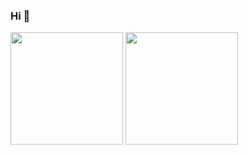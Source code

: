### Hi 👋

<!--

Here are some ideas to get you started:

- 🔭 I’m currently working on ...
- 🌱 I’m currently learning ...
- 👯 I’m looking to collaborate on ...
- 🤔 I’m looking for help with ...
- 💬 Ask me about ...
- 📫 How to reach me: ...
- 😄 Pronouns: ...
- ⚡ Fun fact: ...
-->

<div>
  <img height="180em" src="https://github-readme-stats.vercel.app/api?username=guidamiao&show_icons=true&theme=tokyonight"/>
  <img height="180em" src="https://github-readme-stats.vercel.app/api/top-langs/?username=guidamiao&layout=compact&theme=aura"/>
</div>

